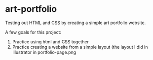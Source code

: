 # art-portfolio
Testing out HTML and CSS by creating a simple art portfolio website.

A few goals for this project:
1. Practice using html and CSS together
2. Practice creating a website from a simple layout (the layout I did in Illustrator in portfolio-page.png
